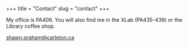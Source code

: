 +++
title = "Contact"
slug = "contact"
+++

My office is PA406. You will also find me in the XLab (PA435-439) or the Library coffee shop.

shawn.graham@carleton.ca
